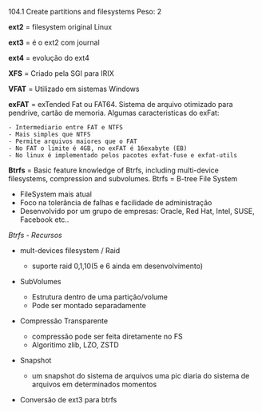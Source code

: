 104.1 Create partitions and filesystems
Peso: 2

**ext2** =  filesystem original Linux

**ext3** = é o ext2 com journal

**ext4** = evolução do ext4

**XFS** = Criado pela SGI para IRIX

**VFAT** = Utilizado em sistemas Windows

**exFAT** = exTended Fat ou FAT64. Sistema de arquivo otimizado para pendrive, cartão de memoria. Algumas caracteristicas do exFat:

	- Intermediario entre FAT e NTFS
	- Mais simples que NTFS
	- Permite arquivos maiores que o FAT
	- No FAT o limite é 4GB, no exFAT é 16exabyte (EB)
	- No linux é implementado pelos pacotes exfat-fuse e exfat-utils

**Btrfs** = Basic feature knowledge of Btrfs, including multi-device filesystems, compression and subvolumes.
Btrfs = B-tree File System
* FileSystem mais atual 
* Foco na tolerância de falhas e facilidade de administração
* Desenvolvido por um grupo de empresas: Oracle, Red Hat, Intel, SUSE, Facebook etc..

*Btrfs - Recursos*
* mult-devices filesystem / Raid
	- suporte raid 0,1,10(5 e 6 ainda em desenvolvimento)
* SubVolumes
	- Estrutura dentro de uma partição/volume
	- Pode ser montado separadamente 

* Compressão Transparente
	- compressão pode ser feita diretamente no FS
	- Algoritimo zlib, LZO, ZSTD
* Snapshot
	- um snapshot do sistema de arquivos uma pic diaria do sistema de arquivos em determinados momentos

* Conversão de ext3 para btrfs
